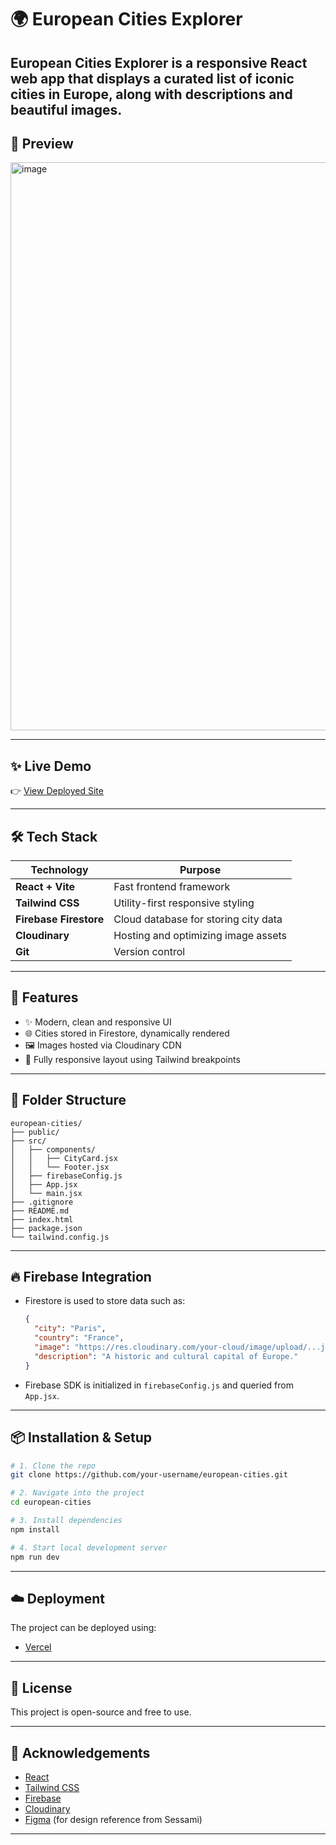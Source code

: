# 🌍 European Cities Explorer

European Cities Explorer is a responsive React web app that displays a curated list of iconic cities in Europe, along with descriptions and beautiful images.
---

## 📸 Preview
<img width="1919" height="909" alt="image" src="https://github.com/user-attachments/assets/13282e06-0f0b-4111-a874-57f379e2d4df" />

---

## ✨ Live Demo

👉 [View Deployed Site](https://your-deployed-url.com)

---

## 🛠 Tech Stack

| Technology             | Purpose                              |
| ---------------------- | ------------------------------------ |
| **React + Vite**       | Fast frontend framework              |
| **Tailwind CSS**       | Utility-first responsive styling     |
| **Firebase Firestore** | Cloud database for storing city data |
| **Cloudinary**         | Hosting and optimizing image assets  |
| **Git**                | Version control                      |

---

## 🧹 Features

* ✨ Modern, clean and responsive UI
* 🌐 Cities stored in Firestore, dynamically rendered
* 🖼️ Images hosted via Cloudinary CDN
* 📱 Fully responsive layout using Tailwind breakpoints

---

## 📂 Folder Structure

```
european-cities/
├── public/
├── src/
│   ├── components/
│   │   ├── CityCard.jsx
│   │   └── Footer.jsx
│   ├── firebaseConfig.js
│   ├── App.jsx
│   └── main.jsx
├── .gitignore
├── README.md
├── index.html
├── package.json
└── tailwind.config.js
```

---

## 🔥 Firebase Integration

* Firestore is used to store data such as:

  ```json
  {
    "city": "Paris",
    "country": "France",
    "image": "https://res.cloudinary.com/your-cloud/image/upload/...jpg",
    "description": "A historic and cultural capital of Europe."
  }
  ```

* Firebase SDK is initialized in `firebaseConfig.js` and queried from `App.jsx`.

---

## 📦 Installation & Setup

```bash
# 1. Clone the repo
git clone https://github.com/your-username/european-cities.git

# 2. Navigate into the project
cd european-cities

# 3. Install dependencies
npm install

# 4. Start local development server
npm run dev
```

---

## ☁️ Deployment

The project can be deployed using:

* [Vercel](https://vercel.com/)

---

## 📝 License

This project is open-source and free to use.

---

## 🙌 Acknowledgements

* [React](https://reactjs.org/)
* [Tailwind CSS](https://tailwindcss.com/)
* [Firebase](https://firebase.google.com/)
* [Cloudinary](https://cloudinary.com/)
* [Figma](https://figma.com/) (for design reference from Sessami)

---
